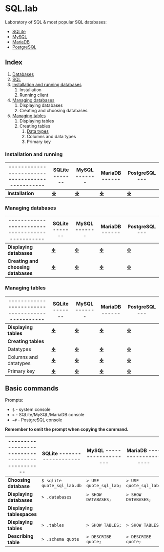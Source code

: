 # SQL.lab

Laboratory of SQL & most popular SQL databases:
* [SQLite](databases/sqlite/README.md)
* [MySQL](databases/mysql/README.md)
* [MariaDB](databases/mariadb/README.md)
* [PostgreSQL](databases/postgresql/README.md)

## Index

1. [Databases](databases/databases.md)
2. [SQL](sql/sql.md)
3. [Installation and running databases](#installation-and-running)
    1. Installation
    2. Running client
4. [Managing databases](#managing-databases)
    1. Displaying databases
    2. Creating and choosing databases
5. [Managing tables](#managing-tables)
    1. Displaying tables
    2. Creating tables
        1. [Data types](sql/data_types.md)
        2. Columns and data types
        3. Primary key

### Installation and running

|-----------------------------------------------|SQLite -------|MySQL -------|MariaDB ------|PostgreSQL ---|
|--|--|--|--|--|
|**Installation**|[✤](databases/sqlite/installation_and_running.md)|[✤](databases/mysql/installation_and_running.md)|[✤](databases/mariadb/installation_and_running.md)|[✤](databases/postgresql/installation_and_running.md)|

### Managing databases

|-----------------------------------------------|SQLite -------|MySQL -------|MariaDB ------|PostgreSQL ---|
|--|--|--|--|--|
|**Displaying databases**|[✤](databases/sqlite/managing_databases.md#displaying-databases)|[✤](databases/mysql/managing_databases.md#displaying-databases)|[✤](databases/mariadb/managing_databases.md#displaying-databases)|[✤](databases/postgresql/managing_databases.md#displaying-databases)|
|**Creating and choosing databases**|[✤](databases/sqlite/managing_databases.md#creating-and-choosing-databases)|[✤](databases/mysql/managing_databases.md#creating-and-choosing-databases)|[✤](databases/mariadb/managing_databases.md#creating-and-choosing-databases)|[✤](databases/postgresql/managing_databases.md#creating-and-choosing-databases)|

### Managing tables

|-----------------------------------------------|SQLite -------|MySQL -------|MariaDB ------|PostgreSQL ---|
|--|--|--|--|--|
|**Displaying tables**|[✤](databases/sqlite/managing_tables.md#displaying-tables)|[✤](databases/mysql/managing_tables.md#displaying-tables)|[✤](databases/mariadb/managing_tables.md#displaying-tables)|[✤](databases/postgresql/managing_tables.md#displaying-tables)|
|**Creating tables**|
|Datatypes|[✤](databases/sqlite/managing_tables.md#datatypes)|[✤](databases/mysql/managing_tables.md#datatypes)|[✤](databases/mariadb/managing_tables.md#datatypes)|[✤](databases/postgresql/managing_tables.md#datatypes)|
|Columns and datatypes|[✤](databases/sqlite/managing_tables.md#columns-and-datatypes)|[✤](databases/mysql/managing_tables.md#columns-and-datatypes)|[✤](databases/mariadb/managing_tables.md#columns-and-datatypes)|[✤](databases/postgresql/managing_tables.md#columns-and-datatypes)|
|Primary key|[✤](databases/sqlite/managing_tables.md#primary-key)|[✤](databases/mysql/managing_tables.md#primary-key)|[✤](databases/mariadb/managing_tables.md#primary-key)|[✤](databases/postgresql/managing_tables.md#primary-key)|

## Basic commands

Prompts:
* `$` - system console
* `>` - SQLite/MySQL/MariaDB console
* `=#` - PostgreSQL console

**Remember to omit the prompt when copying the command.**

|-----------------------------------------------|SQLite -------------------|MySQL -------------------|MariaDB -------------------|PostgreSQL -------------------|
|--|--|--|--|--|
|**Choosing database**|`$ sqlite quote_sql_lab.db`|`> USE quote_sql_lab;`|`> USE quote_sql_lab;`|`=# \connect quote_sql_lab`|
|**Displaying databases**|`> .databases`|`> SHOW DATABASES;`|`> SHOW DATABASES;`|`=# \list`|
|**Displaying tablespaces**||||`=# \db`|
|**Displaying tables**|`> .tables`|`> SHOW TABLES;`|`> SHOW TABLES;`|`=# \dt`|
|**Describing table**|`> .schema quote`|`> DESCRIBE quote;`|`> DESCRIBE quote;`|`=# \d+ quote`|
